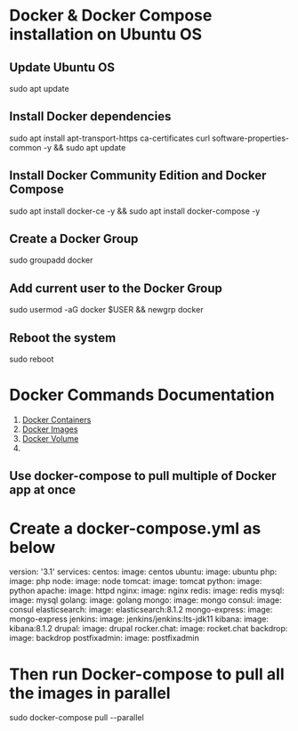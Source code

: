 # Docker & Docker Compose installation on Ubuntu OS

## Update Ubuntu OS

sudo apt update

## Install Docker dependencies

sudo apt install apt-transport-https ca-certificates curl software-properties-common -y && sudo apt update

## Install Docker Community Edition and Docker Compose

sudo apt install docker-ce -y && sudo apt install docker-compose -y

## Create a Docker Group

sudo groupadd docker

## Add current user to the Docker Group

sudo usermod -aG docker $USER && newgrp docker

## Reboot the system

sudo reboot

# Docker Commands Documentation 

1. [Docker Containers]()
2. [Docker Images]()
3. [Docker Volume]()
4. []()







## Use docker-compose to pull multiple of Docker app at once

# Create a docker-compose.yml as below

version: '3.1'
services:
  centos:
    image: centos
  ubuntu:
    image: ubuntu
  php:
    image: php
  node:
    image: node
  tomcat:
    image: tomcat
  python:
    image: python
  apache:
    image: httpd
  nginx:
    image: nginx
  redis:
    image: redis
  mysql:
    image: mysql
  golang:
    image: golang
  mongo:
    image: mongo
  consul:
    image: consul
  elasticsearch:
    image: elasticsearch:8.1.2
  mongo-express:
    image: mongo-express
  jenkins:
    image: jenkins/jenkins:lts-jdk11
  kibana:
    image: kibana:8.1.2
  drupal:
    image: drupal
  rocker.chat:
    image: rocket.chat
  backdrop:
    image: backdrop
  postfixadmin:
    image: postfixadmin

# Then run Docker-compose to pull all the images in parallel

sudo docker-compose pull --parallel

